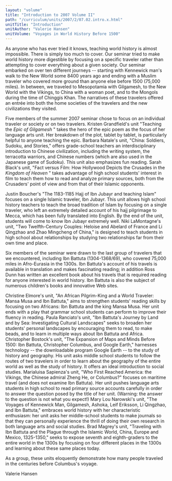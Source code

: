 ```yaml
---
layout: "volume"
title: "Introduction to 2007 Volume II"
path: "/curriculum/units/2007/2/07.02.intro.x.html"
unitTitle: "Introduction"
unitAuthor: "Valerie Hansen"
unitVolume: "Voyages in World History Before 1500"
---
```

<body>
<p>
  As anyone who has ever tried it knows, teaching world history is almost impossible. There is simply too much to cover. Our seminar tried to make world history more digestible by focusing on a specific traveler rather than attempting to cover everything about a given society. Our seminar embarked on over ten different journeys -- starting with Kennewick man's walk to the New World some 8400 years ago and ending with a Muslim traveler who covered more ground than anyone else before 1500 (75,000 miles). In between, we traveled to Mesopotamia with Gilgamesh, to the New World with the Vikings, to China with a woman poet, and to the Mongols during the time of Chinggis Khan. The narratives of these travelers offered an entrée into both the home societies of the travelers and the new civilizations they visited.
 </p>
<p>
  Five members of the summer 2007 seminar chose to focus on an individual traveler or society or on two travelers. Kristen Grandfield's unit "Teaching the
  <i>
   Epic of Gilgamesh
  </i>
  " takes the hero of the epic poem as the focus of her language arts unit. Her breakdown of the plot, tablet by tablet, is particularly helpful to anyone teaching the epic. Barbara Natale's unit, "China: Soldiers, Sudoku, and Stories," offers grade-school teachers an interdisciplinary introduction to Chinese civilization, including the writing system, the terracotta warriors, and Chinese numbers (which are also used in the Japanese game of Sudoku). This unit also emphasizes fun reading. Sarah Black's unit, "Fact versus Film: How Hollywood Depicts the Crusades in the
  <i>
   Kingdom of Heaven
  </i>
  " takes advantage of high school students' interest in film to teach them how to read and analyze primary sources, both from the Crusaders' point of view and from that of their Islamic opponents.
 </p>
 <p>
  Justin Boucher's "The 1183-1185 Hajj of Ibn Jubayr and teaching Islam" focuses on a single Islamic traveler, Ibn Jubayr. This unit allows high school history teachers to teach the broad tradition of Islam by focusing on a single traveler, who left an extremely detailed account of his hajj pilgrimage to Mecca, which has been fully translated into English. By the end of the unit, students will come to know Ibn Jubayr extremely well. Niki LaMontagne's unit, "Two Twelfth-Century Couples: Heloise and Abelard of France and Li Qingzhao and Zhao Mingcheng of China," is designed to teach students in high school about relationships by studying two relationships far from their own time and place.
 </p>
<p>
  Six members of the seminar were drawn to the last group of travelers that we encountered, including Ibn Battuta (1304-1368/69), who covered 75,000 miles in Afro-Eurasia in the 1300s. Ibn Battuta's account of his travels is available in translation and makes fascinating reading; in addition Ross Dunn has written an excellent book about his travels that is required reading for anyone interested in world history. Ibn Battuta is also the subject of numerous children's books and innovative Web sites.
 </p>
<p>
  Christine Elmore's unit, "An African Pilgrim-King and a World Traveler: Mansa Musa and Ibn Battuta," aims to strengthen students' reading skills by focusing on two Africans: Ibn Battuta and the king Mansa Musa. Her unit ends with a play that grammar school students can perform to improve their fluency in reading. Paula Ranciato's unit, "Ibn Battuta's Journey by Land and by Sea: Investigating Cultural Landscapes" seeks to broaden her students' personal landscapes by encouraging them to read, to make beads, and to learn in multiple ways about Ibn Battuta and Africa. Christopher Bostock's unit, "The Expansion of Maps and Minds Before 1500: Ibn Battuta, Christopher Columbus, and Google Earth," harnesses technology -- the downloadable program Google Earth -- to the study of history and geography. His unit asks middle school students to follow the routes of two travelers in order to learn about the geography of the entire world as well as the study of history. It offers an ideal introduction to social studies. Marialuisa Sapienza's unit, "Who First Reached America: the Vikings, the Chinese admiral Zheng He, or Columbus?" focuses on maritime travel (and does not examine Ibn Battuta). Her unit pushes language arts students in high school to read primary source accounts carefully in order to answer the question posed by the title of her unit. (Warning: the answer to the question is not what you expect!) Mary Lou Narowski's unit, "The Voyages of Kennewick Man, Gilgamesh, Ashoka, Leif Eriksson, Li Qingzhao, and Ibn Battuta," embraces world history with her characteristic enthusiasm: her unit asks her middle-school students to make journals so that they can personally experience the thrill of doing their own research in both language arts and social studies. Brad Magrey's unit, "Traveling with Ibn Battuta and the Plague through the Islamic World, China, Europe and Mexico, 1325-1350," seeks to expose seventh and eighth-graders to the entire world in the 1300s by focusing on four different places in the 1300s and learning about these same places today.
 </p>
<p>
  As a group, these units eloquently demonstrate how many people traveled in the centuries before Columbus's voyage.
 </p>
<p>
  Valerie Hansen
 </p>

</body>